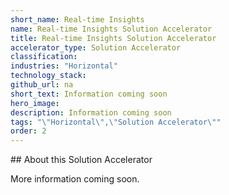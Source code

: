 ```yaml
---
short_name: Real-time Insights
name: Real-time Insights Solution Accelerator
title: Real-time Insights Solution Accelerator
accelerator_type: Solution Accelerator
classification: 
industries: "Horizontal"
technology_stack: 
github_url: na
short_text: Information coming soon
hero_image: 
description: Information coming soon
tags: "\"Horizontal\",\"Solution Accelerator\""
order: 2
---
```

​​## About this Solution Accelerator

More information coming soon.
